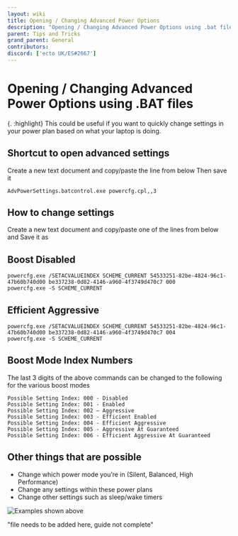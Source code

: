 ```yaml
---
layout: wiki
title: Opening / Changing Advanced Power Options
description: "Opening / Changing Advanced Power Options using .bat files"
parent: Tips and Tricks
grand_parent: General
contributors:  
discord: ['ecto UK/ES#2667']
---
```


# Opening / Changing Advanced Power Options using .BAT files

{. :highlight}
This could be useful if you want to quickly change settings in your power plan based on what your laptop is doing.

## Shortcut to open advanced settings

Create a new text document and copy/paste the line from below Then save it

```
AdvPowerSettings.batcontrol.exe powercfg.cpl,,3
```

## How to change settings

Create a new text document and copy/paste one of the lines from below and Save it as

<Current Scheme> Boost Disabled
-------------------------------

```
powercfg.exe /SETACVALUEINDEX SCHEME_CURRENT 54533251-82be-4824-96c1-47b60b740d00 be337238-0d82-4146-a960-4f3749d470c7 000
powercfg.exe -S SCHEME_CURRENT
```

<Current Scheme> Efficient Aggressive
-------------------------------------

```
powercfg.exe /SETACVALUEINDEX SCHEME_CURRENT 54533251-82be-4824-96c1-47b60b740d00 be337238-0d82-4146-a960-4f3749d470c7 004
powercfg.exe -S SCHEME_CURRENT
```

## Boost Mode Index Numbers

The last 3 digits of the above commands can be changed to the following for the various boost modes

```
Possible Setting Index: 000 - Disabled
Possible Setting Index: 001 - Enabled
Possible Setting Index: 002 – Aggressive
Possible Setting Index: 003 - Efficient Enabled
Possible Setting Index: 004 - Efficient Aggressive
Possible Setting Index: 005 - Aggressive At Guaranteed
Possible Setting Index: 006 - Efficient Aggressive At Guaranteed
```

## Other things that are possible

- Change which power mode you’re in (Silent, Balanced, High Performance)
- Change any settings within these power plans
- Change other settings such as sleep/wake timers 

![Examples shown above](https://cdn.discordapp.com/attachments/840314972918644767/857226400054378526/unknown.png)

"file needs to be added here, guide not complete"